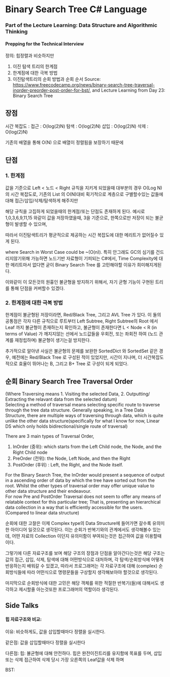 # Binary Search Tree C# Language

### Part of the Lecture Learning: Data Structure and Algorithmic Thinking

#### <b>Prepping for the Technical Interview</b>

정의: 힙정렬과 비슷하지만 

1. 이진 탐색 트리의 한계점 
2. 한계점에 대한 극복 방법 
3. 이진탐색트리의 순회 방법과 순회 순서 
Source: https://www.freecodecamp.org/news/binary-search-tree-traversal-inorder-preorder-post-order-for-bst/, and Lecture Learning from Day 23: Binary Search Tree
## 장점
시간 복잡도 : 
  접근 : O(log(2)N) 
  탐색 : O(log(2)N)
  삽입 : O(log(2)N)
  삭제 : O(log(2)N)

기존의 배열을 통해 O(N) 으로 배열이 정렬됨을 보장하기 때문에 

## 단점 

### 1. 한계점 
값을 기준으로 Left < 노드 < Right 규칙을 지키게 되었을때 대부분의 경우 O(Log N)의 시간 복잡도로, 기존의 List 의 O(N)대비 획기적으로 계층으로 구별할수있는 값들에 대해 접근/삽입/삭제/탐색하게 해주지만

해당 규칙을 고집하게 되었을때의 한계점/또는 단점도 존재하게 된다. 
예시로 1,0,3,6,9,11,15 와같이 값을 저장하였을때, 3을 기준으로, 한쪽으로만 저장이 되는 불균형이 발생할 수 있으며,

따라서 이진탐색트리가 평균적으로 제공하는 시간 복잡도에 대한 메리트가 없어질수 있게 된다. 

where Search in Worst Case could be ~(O(n)). 
특히 안그래도 GC의 심기를 건드리지않기위해 가능하면 노드기반 자료형이 기피되는 C#에서, Time Complexity에 대한 메리트마서 없다면 굳이 Binary Search Tree 를 고민해야할 이유가 희미해지게된다. 

이와같이 이 모든것의 원흉인 불균형을 방지하기 위해서, 자기 균형 기능이 구현된 트리를 통해 단점을 커버할수 있겠다.  


### 2. 한계점에 대한 극복 방법 
한계점이 불균형된 저장이라면, Red/Black Tree, 그리고 AVL Tree 가 있다. 
이 둘의 공통점은 각자 다른 규칙으로 루트부터 Left Subtree, Right Subtree의 Root 에서 Leaf 까지 불균형이 존재하는지 확인하고, 불균형이 존재한다면 L < Node < R (in terms of Value) 가 깨지지않는 선에서 노드값들을 우회전, 또는 좌회전 하여 (노드 관계를 재정립하며) 불균형이 생기는걸 방지한다.

추가적으로 알아낸 사실은 불균형의 문제를 보완한 SortedDict 와 SortedSet 같은 경우, 예전에는 Red/Black Tree 로 구성된 적이 있었지만, 시간이 지나며, 더 시간복잡도 적으로 효율이 뛰어나는 B, 그리고 B+ Tree 로 구성이 되게 되었다. 

## 순회 Binary Search Tree Traversal Order 
(Where Traversing means 1. Visiting the selected Data, 2. Outputting/ Extracting the relavant data from the selected datum)\
Selecting a method of traversal means selecting specific route to traverse through the tree data structure. 
Generally speaking, in a Tree Data Structure, there are multiple ways of traversing through data, 
which is quite unlike the other data structure(specifically for what I know for now, Linear DS which only holds bidirectional/single route of traversal)

There are 3 main types of Traversal Order, 
1. InOrder (중위): which starts from the Left Child node, the Node, and the Right Child node
2. PreOrder (전위): the Node, Left Node, and then the Right  
3. PostOrder (후위) : Left, the Right, and the Node itself. 


For the Binary Search Tree, the InOrder would present a sequence of output in a ascending order of data by which the tree have sorted out from the root. 
Whilst the other types of traversal order may offer unique value to other data structure and their endeavour. \
For now Pre and PostOrder Traversal does not seem to offer any means of relatable context for this particular tree; That is, presenting an hierarchical data collection in a way that is efficiently accessible for the users. (Compared to linear data structure) 

순회에 대한 고찰은 이제 Complex type의 Data Structure에 들어가면 갈수록 유의미한 아이디어 일것으로 생각된다. 
이는 순회가 반복기와의 관계에서도 생각해볼수 있는데, 어떤 자료의 Collection 이던지 유의미함이 부여되는것은 접근하여 값을 이용할때이다.

그렇기에 다른 자료구조를 보며 해당 구조의 장점과 단점을 알아간다는것은 해당 구조는 값의 접근, 삽입, 삭제, 탐색에 대해 어떤방식으로 대처하며, 각 탐색/순회방식에 어떻게 반응하는지 배워갈 수 있겠고, 따라서 프로그래머는 각 자료구조에 대해 (complex) 순회방식들에 따라 어떤식으로 명령문들을 구상할지 생각해보아야 할것으로 생각된다. 

마지막으로 순회방식에 대한 고민은 해당 객체를 위한 적절한 반복기(들)에 대해서도 생각하고 제시할줄 아는것또한 프로그래머의 역할이라 생각된다. 

## Side Talks 
#### 힙 자료구조와 비교: 
이유: 비슷하게도, 값을 삽입할때마다 정렬을 실시한다.

같은점: 값을 삽입할때마다 정렬을 실시한다

다른점: 
힙: 뷸균형에 대해 안전하다. 
힙은 완전이진트리를 유지함에 목표를 두며, 삽입 또는 삭제 접근하여 삭제 당시 가장 오른쪽의 Leaf값을 삭제 하며 

BST: 
